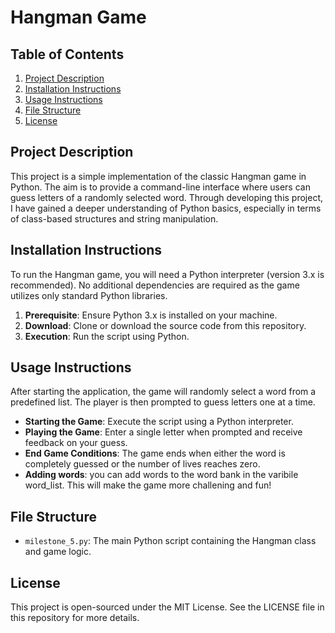 # Hangman Game

## Table of Contents

1. [Project Description](#project-description)
2. [Installation Instructions](#installation-instructions)
3. [Usage Instructions](#usage-instructions)
4. [File Structure](#file-structure)
5. [License](#license)

## Project Description

This project is a simple implementation of the classic Hangman game in Python. The aim is to provide a command-line interface where users can guess letters of a randomly selected word. Through developing this project, I have gained a deeper understanding of Python basics, especially in terms of class-based structures and string manipulation.

## Installation Instructions

To run the Hangman game, you will need a Python interpreter (version 3.x is recommended). No additional dependencies are required as the game utilizes only standard Python libraries.

1. **Prerequisite**: Ensure Python 3.x is installed on your machine.
2. **Download**: Clone or download the source code from this repository.
3. **Execution**: Run the script using Python.

## Usage Instructions

After starting the application, the game will randomly select a word from a predefined list. The player is then prompted to guess letters one at a time.

- **Starting the Game**: Execute the script using a Python interpreter.
- **Playing the Game**: Enter a single letter when prompted and receive feedback on your guess.
- **End Game Conditions**: The game ends when either the word is completely guessed or the number of lives reaches zero.
- **Adding words**: you can add words to the word bank in the varibile word_list. This will make the game more challening and fun!

## File Structure

- `milestone_5.py`: The main Python script containing the Hangman class and game logic.

## License

This project is open-sourced under the MIT License. See the LICENSE file in this repository for more details.
